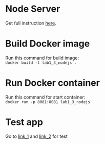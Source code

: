# Node Server

Get full instruction [here](https://buddy.works/guides/how-dockerize-node-application).  

# Build Docker image
Run this command for build image:  
```docker build -t lab1_3_nodejs .```

# Run Docker container
Run this command for start container:  
```docker run -p 8081:8081 lab1_3_nodejs```

# Test app
Go to [link_1](http://localhost:8081/round-robin) and [link_2](http://localhost:8081/round-robin/stat) for test
